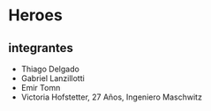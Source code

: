 # Heroes

## integrantes

- Thiago Delgado
- Gabriel Lanzillotti
- Emir Tomn
- Victoria Hofstetter, 27 Años, Ingeniero Maschwitz
